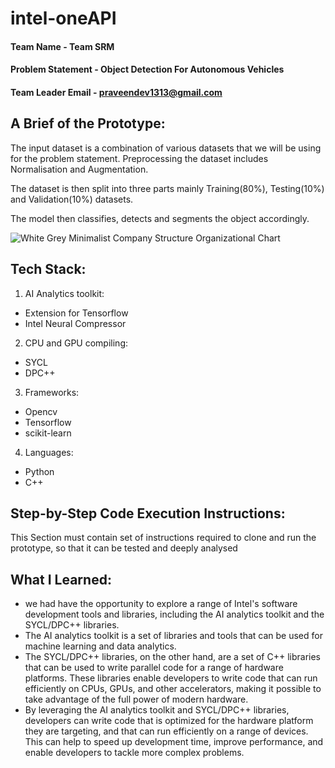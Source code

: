 # intel-oneAPI

#### Team Name - Team SRM
#### Problem Statement - Object Detection For Autonomous Vehicles  
#### Team Leader Email - praveendev1313@gmail.com

## A Brief of the Prototype:
  


  The input dataset is a combination of various datasets that we will be using for the problem statement. Preprocessing the dataset includes Normalisation and Augmentation. 
  
  The dataset is then split into three parts mainly Training(80%), Testing(10%) and Validation(10%) datasets.

  The model then classifies, detects and segments the object accordingly.

  ![White   Grey Minimalist Company Structure Organizational Chart](https://github.com/hack2skill/intel-oneAPI/assets/92617405/523b5dd6-e22f-4246-973e-800524bed39a)

  
## Tech Stack: 
   1. AI Analytics toolkit:
   * Extension for Tensorflow
   * Intel Neural Compressor
   
   2. CPU and GPU compiling:
   * SYCL
   * DPC++
   3. Frameworks:
   * Opencv
   * Tensorflow
   * scikit-learn
   4. Languages:
   * Python
   * C++
   
## Step-by-Step Code Execution Instructions:
  This Section must contain set of instructions required to clone and run the prototype, so that it can be tested and deeply analysed
  
## What I Learned:
* we had have the opportunity to explore a range of Intel's software development tools and libraries, including the AI analytics toolkit and the SYCL/DPC++ libraries.
* The AI analytics toolkit is a set of libraries and tools that can be used for machine learning and data analytics.
* The SYCL/DPC++ libraries, on the other hand, are a set of C++ libraries that can be used to write parallel code for a range of hardware platforms. These libraries enable developers to write code that can run efficiently on CPUs, GPUs, and other accelerators, making it possible to take advantage of the full power of modern hardware.
* By leveraging the AI analytics toolkit and SYCL/DPC++ libraries, developers can write code that is optimized for the hardware platform they are targeting, and that can run efficiently on a range of devices. This can help to speed up development time, improve performance, and enable developers to tackle more complex problems.
